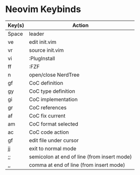 # Neovim Keybinds

| Key(s)     | Action          |
|------------|-----------------|
| Space      | leader          |
| <leader>ve | edit init.vim   |
| <leader>vr | source init.vim |
| <leader>vi | :PlugInstall    |
| <leader>ff | :FZF |
| <leader>n  | open/close NerdTree |
| gf | CoC definition |
| gy | CoC type definition |
| gi | CoC implementation |
| gr | CoC references |
| <leader>af | CoC fix current |
| <leader>am | CoC format selected |
| <leader>ac | CoC code action |
| gf         | edit file under cursor |
| jj | exit to normal mode  |
| ;; | semicolon at end of line (from insert mode) |
| ,, | comma at end of line (from insert mode) |



